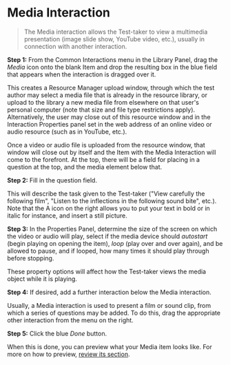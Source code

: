 <!--
created_at: 2015-05-15
authors:         
    - "Ben Angel"    
--> 

# Media Interaction

>The Media interaction allows the Test-taker to view a multimedia presentation (image slide show, YouTube video, etc.), usually in connection with another interaction.

**Step 1:** From the Common Interactions menu in the Library Panel, drag the *Media* icon onto the blank Item and drop the resulting box in the blue field that appears when the interaction is dragged over it.

This creates a Resource Manager upload window, through which the test author may select a media file that is already in the resource library, or upload to the library a new media file from elsewhere on that user's personal computer (note that size and file type restrictions apply). Alternatively, the user may close out of this resource window and in the Interaction Properties panel set in the web address of an online video or audio resource (such as in YouTube, etc.).

Once a video or audio file is uploaded from the resource window, that window will close out by itself and the Item with the Media Interaction will come to the forefront. At the top, there will be a field for placing in a question at the top, and the media element below that.

**Step 2:** Fill in the question field. 

This will describe the task given to the Test-taker ("View carefully the following film", "Listen to the inflections in the following sound bite", etc.). Note that the A icon on the right allows you to put your text in bold or in italic for instance, and insert a still picture.

**Step 3:** In the Properties Panel, determine the size of the screen on which the video or audio will play, select if the media device should *autostart* (begin playing on opening the item), *loop* (play over and over again), and be allowed to pause, and if looped, how many times it should play through before stopping. 

These property options will affect how the Test-taker views the media object while it is playing.

**Step 4:** If desired, add a further interaction below the Media interaction.

Usually, a Media interaction is used to present a film or sound clip, from which a series of questions may be added. To do this, drag the appropriate other interaction from the menu on the right.

**Step 5:** Click the blue *Done* button.

When this is done, you can preview what your Media item looks like. For more on how to preview, [review its section](../items/preview.md).
